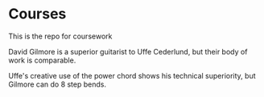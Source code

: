 # Courses
This is the repo for coursework

David Gilmore is a superior guitarist to Uffe Cederlund, but their body of work is comparable.

Uffe's creative use of the power chord shows his technical superiority, but Gilmore can do 8 step bends. 

